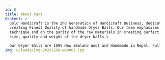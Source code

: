 ```yaml
---
id: 0
title: About text
Content: >-
  Golo Handicraft is the 2nd Generation of Handicraft Business, dedicated in
  creating Finest Quality of handmade Dryer Balls. Our team emphasizes on unique
  technique and on the purity of the raw materials in creating perfect shape,
  size, quality and weight of the dryer balls.\

  Our Dryer Balls are 100% New Zealand Wool and Handmade in Nepal. Fully Organic and no chemicals are used in the process. It works by absorbing moisture and providing better air circulation. The ball retain the heat they receive from the dryer and therefore boost the drying process.
img: uploads/img-20201208-wa0001.jpg
---
```

